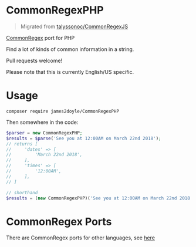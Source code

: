 CommonRegexPHP
===============

> Migrated from [talyssonoc/CommonRegexJS](https://github.com/talyssonoc/CommonRegexJS)

[CommonRegex](https://github.com/madisonmay/CommonRegex/ "CommonRegex") port for PHP

Find a lot of kinds of common information in a string.

Pull requests welcome!

Please note that this is currently English/US specific.

Usage
======

```
composer require james2doyle/CommonRegexPHP
```

Then somewhere in the code:

```php
$parser = new CommonRegexPHP;
$results = $parse('See you at 12:00AM on March 22nd 2018');
// returns [
//     'dates' => [
//         'March 22nd 2018',
//     ],
//     'times' => [
//         '12:00AM',
//     ],
// ]

// shorthand
$results = (new CommonRegexPHP)('See you at 12:00AM on March 22nd 2018');
```

CommonRegex Ports
==================
There are CommonRegex ports for other languages, see [here](https://github.com/madisonmay/CommonRegex/#commonregex-ports "CommonRegex ports")
